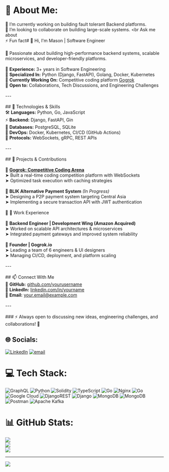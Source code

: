 # 💫 About Me:
🔭 I’m currently working on building fault tolerant Backend platforms.<br>👯 I’m looking to collaborate on building large-scale systems. <br Ask me about<br>⚡ Fun fact# 👋 Hi, I'm Mason | Software Engineer<br><br>🚀 Passionate about building high-performance backend systems, scalable microservices, and developer-friendly platforms.<br><br>🔹 **Experience:** 3+ years in Software Engineering  <br>🔹 **Specialized In:** Python (Django, FastAPI), Golang, Docker, Kubernetes  <br>🔹 **Currently Working On:** Competitive coding platform [Gogrok](https://gogrok.io)  <br>🔹 **Open to:** Collaborations, Tech Discussions, and Engineering Challenges  <br><br>---<br><br>## 🔧 Technologies & Skills  <br>🛠 **Languages:** Python, Go, JavaScript  <br>⚡ **Backend:** Django, FastAPI, Gin  <br>🔗 **Databases:** PostgreSQL, SQLite  <br>🐳 **DevOps:** Docker, Kubernetes, CI/CD (GitHub Actions)  <br>📡 **Protocols:** WebSockets, gRPC, REST APIs  <br><br>---<br><br>## 🚀 Projects & Contributions  <br><br>🔹 **[Gogrok: Competitive Coding Arena](https://gogrok.io)**  <br>➤ Built a real-time coding competition platform with WebSockets  <br>➤ Optimized task execution with caching strategies  <br><br>🔹 **BLIK Alternative Payment System** *(In Progress)*  <br>➤ Designing a P2P payment system targeting Central Asia  <br>➤ Implementing a secure transaction API with JWT authentication  <br><br>🔹  💼 Work Experience  <br><br>🔹 **Backend Engineer | Development Wing (Amazon Acquired)**  <br>➤ Worked on scalable API architectures & microservices  <br>➤ Integrated payment gateways and improved system reliability  <br><br>🔹 **Founder | Gogrok.io**  <br>➤ Leading a team of 6 engineers & UI designers  <br>➤ Managing CI/CD, deployment, and platform scaling  <br><br>---<br><br>## 📫 Connect With Me  <br>🔗 **GitHub:** [github.com/yourusername](https://github.com/yourusername)  <br>💼 **LinkedIn:** [linkedin.com/in/yourname](https://linkedin.com/in/yourname)  <br>📩 **Email:** your.email@example.com  <br><br>---<br><br>### ⚡ Always open to discussing new ideas, engineering challenges, and collaborations! 🚀<br>


## 🌐 Socials:
[![LinkedIn](https://img.shields.io/badge/LinkedIn-%230077B5.svg?logo=linkedin&logoColor=white)](https://linkedin.com/in/https://www.linkedin.com/in/musokhonkarakhujaev/) [![email](https://img.shields.io/badge/Email-D14836?logo=gmail&logoColor=white)](mailto:kmusokhon@gmail.com) 

# 💻 Tech Stack:
![GraphQL](https://img.shields.io/badge/-GraphQL-E10098?style=for-the-badge&logo=graphql&logoColor=white) ![Python](https://img.shields.io/badge/python-3670A0?style=for-the-badge&logo=python&logoColor=ffdd54) ![Solidity](https://img.shields.io/badge/Solidity-%23363636.svg?style=for-the-badge&logo=solidity&logoColor=white) ![TypeScript](https://img.shields.io/badge/typescript-%23007ACC.svg?style=for-the-badge&logo=typescript&logoColor=white) ![Go](https://img.shields.io/badge/go-%2300ADD8.svg?style=for-the-badge&logo=go&logoColor=white) ![Nginx](https://img.shields.io/badge/nginx-%23009639.svg?style=for-the-badge&logo=nginx&logoColor=white) ![Go](https://img.shields.io/badge/go-%2300ADD8.svg?style=for-the-badge&logo=go&logoColor=white) ![Google Cloud](https://img.shields.io/badge/GoogleCloud-%234285F4.svg?style=for-the-badge&logo=google-cloud&logoColor=white) ![DjangoREST](https://img.shields.io/badge/DJANGO-REST-ff1709?style=for-the-badge&logo=django&logoColor=white&color=ff1709&labelColor=gray) ![Django](https://img.shields.io/badge/django-%23092E20.svg?style=for-the-badge&logo=django&logoColor=white) ![MongoDB](https://img.shields.io/badge/MongoDB-%234ea94b.svg?style=for-the-badge&logo=mongodb&logoColor=white) ![MongoDB](https://img.shields.io/badge/MongoDB-%234ea94b.svg?style=for-the-badge&logo=mongodb&logoColor=white) ![Postman](https://img.shields.io/badge/Postman-FF6C37?style=for-the-badge&logo=postman&logoColor=white) ![Apache Kafka](https://img.shields.io/badge/Apache%20Kafka-000?style=for-the-badge&logo=apachekafka)
# 📊 GitHub Stats:
![](https://github-readme-stats.vercel.app/api?username=Karakhujaev&theme=dark&hide_border=false&include_all_commits=false&count_private=false)<br/>
![](https://nirzak-streak-stats.vercel.app/?user=Karakhujaev&theme=dark&hide_border=false)<br/>
![](https://github-readme-stats.vercel.app/api/top-langs/?username=Karakhujaev&theme=dark&hide_border=false&include_all_commits=false&count_private=false&layout=compact)

---
[![](https://visitcount.itsvg.in/api?id=Karakhujaev&icon=0&color=0)](https://visitcount.itsvg.in)

<!-- Proudly created with GPRM ( https://gprm.itsvg.in ) -->
